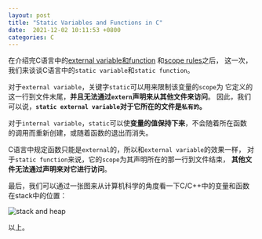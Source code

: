 ```yaml
---
layout: post
title: "Static Variables and Functions in C"
date:  2021-12-02 10:11:53 +0800
categories: C
---
```


在介绍完C语言中的[external variable和function](https://guo-sj.github.io/c/2021/11/30/external-variables-and-functions-in-c.html)
和[scope rules](https://guo-sj.github.io/c/2021/11/30/scope-rules-in-c.html)之后，
这一次，我们来谈谈C语言中的`static variable`和`static function`。

对于`external variable`，关键字`static`可以用来限制该变量的`scope`为
它定义的这一行到文件末尾，**并且无法通过`extern`声明来从其他文件来访问**。
因此，我们可以说，**`static external variable`对于它所在的文件是`私有的`。**

对于`internal variable`，`static`可以使**变量的值保持下来**，不会随着所在函数
的调用而重新创建，或随着函数的退出而消失。

C语言中规定函数只能是`external`的，所以和`external variable`的效果一样，
对于`static function`来说，它的`scope`为其声明所在的那一行到文件结束，
**其他文件无法通过声明来对它进行访问**。

最后，我们可以通过一张图来从计算机科学的角度看一下C/C++中的变量和函数
在stack中的位置：

![stack and heap](/assets/stack-and-heap.jpg)

以上。
